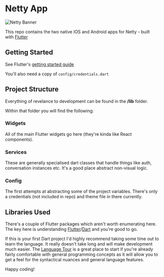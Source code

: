 # Netty App

![Netty Banner](https://i.imgur.com/9hjOCRZ.jpg)

This repo contains the two native IOS and Android apps for Netty - built with [Flutter](https://flutter.io)




Getting Started
---
See Flutter's [getting started guide](https://flutter.io/docs/get-started/install)

You'll also need a copy of `config/credentials.dart`

Project Structure
---

Everything of revelance to development can be found in the **/lib** folder. 

Within that folder you will find the following:

### Widgets
All of the main Flutter widgets go here (they're kinda like React components). 

### Services
These are generally specialised dart classes that handle things like auth, conversation instances etc. It's a good place abstract non-visual logic.

### Config
The first attempts at abstracting some of the project variables. There's only a credentials (not included in repo) and theme file in there currently. 

Libraries Used
---
There's a couple of Flutter packages which aren't worth enumerating here. The key here is understanding [Flutter](https://flutter.io)/[Dart](https://www.dartlang.org/) and you're good to go.

If this is your first Dart project I'd highly recommend taking some time out to learn the language. It really doesn't take long and will make development much easier. The [Language Tour](https://www.dartlang.org/guides/language/language-tour) is a great place to start if you're already fairly comfortable with general programming concepts as it will allow you to get a feel for the syntactical nuances and general language features. 

Happy coding!
